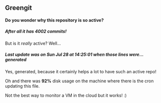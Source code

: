 ## Greengit

#### Do you wonder why this repository is so active?

##### After all it has 4002 commits!

But is it *really* active? Well...

##### Last update was on Sun Jul 28 at 14:25:01 when those lines were... generated

Yes, generated, because it certainly helps a lot to have such an active repo!

Oh and there was **92%** disk usage on the machine
where there is the cron updating this file.

Not the best way to monitor a VM in the cloud but it works! :)
